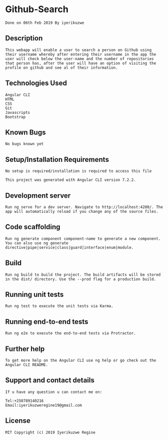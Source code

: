 
# Github-Search
    Done on 06th Feb 2019 By iyerikuzwe
## Description
    This webapp will enable a user to search a person on Github using their username whereby after entering their username in the app the user will check below the user-name and the number of repositories that person has, after the user will have an option of visiting the profile on github and see al of their information.

## Technologies Used
    Angular CLI
    HTML
    CSS
    Git
    Javascripts
    Bootstrap
## Known Bugs
    No bugs known yet

## Setup/Installation Requirements
    No setup is required/installation is required to access this file

    This project was generated with Angular CLI version 7.2.2.

## Development server
    Run ng serve for a dev server. Navigate to http://localhost:4200/. The app will automatically reload if you change any of the source files.

## Code scaffolding
    Run ng generate component component-name to generate a new component. You can also use ng generate directive|pipe|service|class|guard|interface|enum|module.

## Build
    Run ng build to build the project. The build artifacts will be stored in the dist/ directory. Use the --prod flag for a production build.

## Running unit tests
    Run ng test to execute the unit tests via Karma.

## Running end-to-end tests
    Run ng e2e to execute the end-to-end tests via Protractor.

## Further help
    To get more help on the Angular CLI use ng help or go check out the Angular CLI README.

## Support and contact details
    If u have any question u can contact me on:

    Tel:+250789140216
    Email:iyerikuzweregine19@gmail.com
## License
    MIT Copyright (c) 2019 Iyerikuzwe Regine
